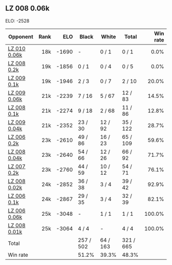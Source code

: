 ## LZ 008 0.06k ##

ELO: -2528

Opponent | Rank | ELO | Black | White | Total | Win rate
---------|-----:|----:|-------|-------|-------|-------:
[LZ 010 0.06k](LZ%20010%200.06k.md) | 18k | -1690 | - | 0 / 1 | 0 / 1 | 0.0%
[LZ 008 0.2k](LZ%20008%200.2k.md) | 19k | -1856 | 0 / 1 | 0 / 4 | 0 / 5 | 0.0%
[LZ 009 0.1k](LZ%20009%200.1k.md) | 19k | -1946 | 2 / 3 | 0 / 7 | 2 / 10 | 20.0%
[LZ 009 0.06k](LZ%20009%200.06k.md) | 21k | -2239 | 7 / 16 | 5 / 67 | 12 / 83 | 14.5%
[LZ 008 0.1k](LZ%20008%200.1k.md) | 21k | -2274 | 9 / 18 | 2 / 68 | 11 / 86 | 12.8%
[LZ 009 0.04k](LZ%20009%200.04k.md) | 21k | -2352 | 23 / 30 | 12 / 92 | 35 / 122 | 28.7%
[LZ 006 0.2k](LZ%20006%200.2k.md) | 23k | -2610 | 49 / 86 | 16 / 23 | 65 / 109 | 59.6%
[LZ 008 0.04k](LZ%20008%200.04k.md) | 23k | -2640 | 54 / 66 | 12 / 26 | 66 / 92 | 71.7%
[LZ 007 0.2k](LZ%20007%200.2k.md) | 23k | -2760 | 44 / 59 | 10 / 12 | 54 / 71 | 76.1%
[LZ 008 0.02k](LZ%20008%200.02k.md) | 24k | -2852 | 36 / 38 | 3 / 4 | 39 / 42 | 92.9%
[LZ 006 0.1k](LZ%20006%200.1k.md) | 24k | -2867 | 29 / 35 | 3 / 4 | 32 / 39 | 82.1%
[LZ 006 0.06k](LZ%20006%200.06k.md) | 25k | -3048 | - | 1 / 1 | 1 / 1 | 100.0%
[LZ 008 0.01k](LZ%20008%200.01k.md) | 25k | -3064 | 4 / 4 | - | 4 / 4 | 100.0%
Total | | | 257 / 502 | 64 / 163 | 321 / 665 | 
Win rate| | | 51.2% | 39.3% | 48.3% | 
